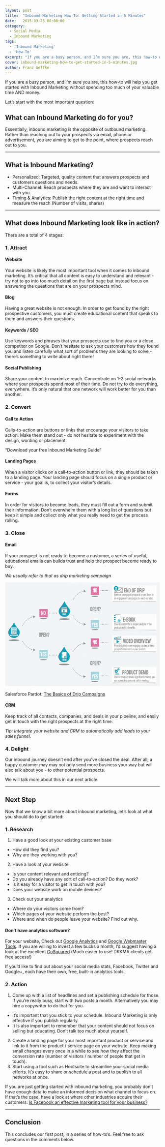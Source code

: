 ```yaml
---
layout: post
title:  "Inbound Marketing How-To: Getting Started in 5 Minutes"
date:   2015-03-25 08:00:00
category:
  - Social Media
  - Inbound Marketing
tags:
  - 'Inbound Marketing'
  - 'How-To'
excerpt: "If you are a busy person, and I’m sure you are, this how-to will help you get started with Inbound Marketing without spending too much of your valuable time AND money."
cover: inbound-marketing-how-to-get-started-in-5-minutes.jpg
author: Franz Geffke
---
```


If you are a busy person, and I’m sure you are, this how-to will help you get started with Inbound Marketing without spending too much of your valuable time AND money.

Let’s start with the most important question:

## What can Inbound Marketing do for you?

Essentially, inbound marketing is the opposite of outbound marketing. Rather than reaching out to your prospects via email, phone or advertisement, you are aiming to get to the point, where prospects reach out to you.

<hr/>

## What is Inbound Marketing?

- Personalized: Targeted, quality content that answers prospects and customers questions and needs.
- Multi-Channel: Reach prospects where they are and want to interact with you.
- Timing &amp; Analytics: Publish the right content at the right time and measure the reach (Number of visits, shares)

<hr/>

## What does Inbound Marketing look like in action?

There are a total of 4 stages:

### 1. Attract

#### Website
Your website is likely the most important tool when it comes to inbound marketing. It’s critical that all content is easy to understand and relevant - try not to go into too much detail on the first page but instead focus on answering the questions that are on your prospects mind.

#### Blog
Having a great website is not enough. In order to get found by the right prospective customers, you must create educational content that speaks to them and answers their questions.

#### Keywords / SEO
Use keywords and phrases that your prospects use to find you or a close competitor on Google. Don’t hesitate to ask your customers how they found you and listen carefully what sort of problems they are looking to solve - there’s something to write about right there!

#### Social Publishing
Share your content to maximize reach. Concentrate on 1-2 social networks where your prospects spend most of their time. Do not try to do everything, everywhere. It’s only natural that one network will work better for you than another.

### 2. Convert

#### Call to Action
Calls-to-action are buttons or links that encourage your visitors to take action. Make them stand out - do not hesitate to experiment with the design, wording or placement.

“Download your free Inbound Marketing Guide”

#### Landing Pages
When a visitor clicks on a call-to-action button or link, they should be taken to a landing page. Your landing page should focus on a single product or service - your goal is, to collect your visitor’s details.

#### Forms
In order for visitors to become leads, they must fill out a form and submit their information. Don’t overwhelm them with a long list of questions but keep it simple and collect only what you really need to get the process rolling.

### 3. Close

#### Email
If your prospect is not ready to become a customer, a series of useful, educational emails can builds trust and help the prospect become ready to buy.

_We usually refer to that as drip marketing campaign_

![Drip Campaign Overview](/assets/images/archive/blog/inbound-marketing-how-to-get-started-in-5-minutes-01.png)

Salesforce Pardot: [The Basics of Drip Campaigns][1]

#### CRM
Keep track of all contacts, companies, and deals in your pipeline, and easily get in touch with the right prospects at the right time.

_Tip: Integrate your website and CRM to automatically add leads to your sales funnel._

### 4. Delight
Our inbound journey doesn’t end after you’ve closed the deal. After all, a happy customer may may not only send more business your way but will also talk about you - to other potential prospects.

We will talk more about this in our next article.

<hr/>

## Next Step
Now that we know a bit more about inbound marketing, let’s look at what you should do to get started:

### 1. Research

1. Have a good look at your existing customer base
- How did they find you?
- Why are they working with you?
2. Have a look at your website
- Is your content relevant and enticing?
- Do you already have any sort of call-to-action? Do they work?
- Is it easy for a visitor to get in touch with you?
- Does your website work on mobile devices?

3. Check out your analytics
- Where do your visitors come from?
- Which pages of your website perform the best?
- Where and when do people leave your website? Find out why.

#### Don’t have analytics software?

For your website, Check out [Google Analytics][2] and [Google Webmaster Tools][3]. If you are willing to invest a few bucks a month, I’d suggest having a look at the excellent [GoSquared][4] (Much easier to use! DKKMA clients get free access!)

If you’d like to find out about your social media stats, Facebook, Twitter and Google+, each have their own, free, built-in analytics tools.

### 2. Action

1. Come up with a list of headlines and set a publishing schedule for those. If you’re really busy, start with two posts a month. Alternatively you may hire a copywriter to do that for you.
- It’s important that you stick to your schedule. Inbound Marketing is only effective if you publish regularly.
- It is also important to remember that your content should not focus on selling but educating. Don’t talk too much about yourself.
2. Create a landing page for your most important product or service and link to it from the product / service page on your website. Keep making small changes every once in a while to see how they affect the conversion rate (number of visitors / number of people that get in touch).
3. Start using a tool such as Hootsuite to streamline your social media efforts. It’s easy to share or schedule a post and to publish to all networks at once.

If you are just getting started with inbound marketing, you probably don’t have enough data to make an informed decision what channel to focus on. If that’s the case, have a look at where other industries acquire their customers: [Is Facebook an effective marketing tool for your business?][5]

<hr/>

## Conclusion

This concludes our first post, in a series of how-to’s. Feel free to ask questions in the comments below.

[1]: https://www.pardot.com/infographic/basics-drip-campaigns-infographic/
[2]: https://www.google.com/analytics/
[3]: https://www.google.com/webmasters/tools/
[4]: https://www.gosquared.com/
[5]: https://www.dkkma.com/blog/entry/is-facebook-an-effective-marketing-tool-for-your-business/
